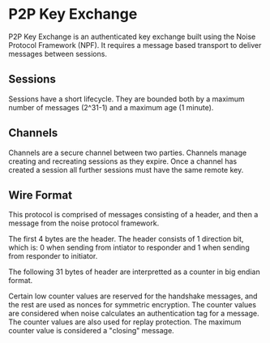 # P2P Key Exchange

P2P Key Exchange is an authenticated key exchange built using the Noise Protocol Framework (NPF).
It requires a message based transport to deliver messages between sessions.

## Sessions
Sessions have a short lifecycle.
They are bounded both by a maximum number of messages (2^31-1) and a maximum age (1 minute).

## Channels
Channels are a secure channel between two parties.
Channels manage creating and recreating sessions as they expire.
Once a channel has created a session all further sessions must have the same remote key.

## Wire Format
This protocol is comprised of messages consisting of a header, and then a message from the noise protocol framework.

The first 4 bytes are the header. The header consists of 1 direction bit, which is: 0 when sending from intiator to responder and 1 when sending from responder to initiator.

The following 31 bytes of header are interpretted as a counter in big endian format.

Certain low counter values are reserved for the handshake messages, and the rest are used as nonces for symmetric encryption. The counter values are considered when noise calculates an authentication tag for a message. The counter values are also used for replay protection. The maximum counter value is considered a "closing" message.
